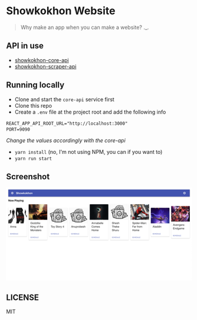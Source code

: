# Showkokhon Website
> Why make an app when you can make a website? ._.

## API in use
 - [showkokhon-core-api]()
 - [showkokhon-scraper-api]()

## Running locally
 - Clone and start the `core-api` service first
 - Clone this repo
 - Create a `.env` file at the project root and add the following info
 ```
 REACT_APP_API_ROOT_URL="http://localhost:3000"
 PORT=9090
 ```
 _Change the values accordingly with the core-api_

 - `yarn install` (no, I'm not using NPM, you can if you want to)
 - `yarn run start`

## Screenshot
![screenshot](./sc.png)

## LICENSE
MIT